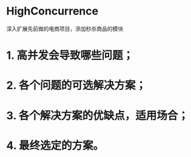 # HighConcurrence
深入扩展先前做的电商项目，添加秒杀商品的模块

# 1. 高并发会导致哪些问题；

# 2. 各个问题的可选解决方案；

# 3. 各个解决方案的优缺点，适用场合；

# 4. 最终选定的方案。
